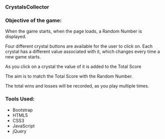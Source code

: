 ### CrystalsCollector

### Objective of the game:

When the game starts, when the page loads, a Random Number is displayed.

Four different crystal buttons are available for the user to click on.
Each crystal has a different value associated with it, which changes every time a new game starts.

As you click on a crystal the value of it is added to the Total Score

The aim is to match the Total Score with the Random Number.

The total wins and losses will be recorded, as you play multiple times.

### Tools Used:
* Bootstrap
* HTML5
* CSS3
* JavaScript
* jQuery







